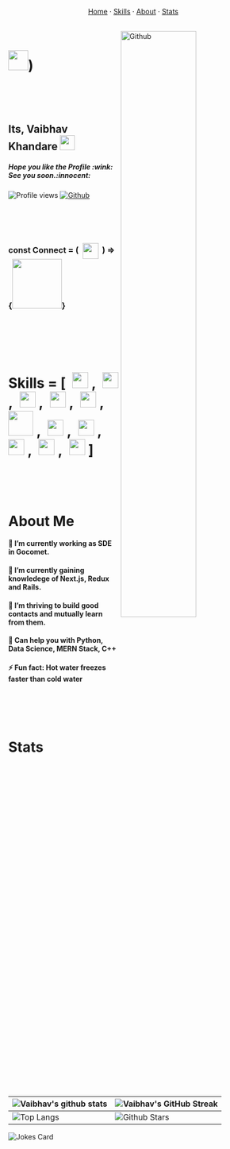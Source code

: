 <p align="center">
    <a href="#Home">Home</a>
    ·
    <a href="#Skills">Skills</a>
    ·
    <a href="#About">About</a>
 ·
    <a href="#Stats">Stats</a>
  </p>

<br id="Home"/>
<img width="55%" align="right" alt="Github" src="https://user-images.githubusercontent.com/56597655/167241072-155428db-d1f7-4424-96e0-2ac3396f1b4b.png" />

<h1 > <span style="font-size:100px"> <Hey Devs/ > </span><img src = "https://raw.githubusercontent.com/MartinHeinz/MartinHeinz/master/wave.gif" width = 40px>)</h1>

<br/>
<br/>
<br/>
 
 
 
 <h2> Its, Vaibhav Khandare <img src = "https://user-images.githubusercontent.com/56597655/167245731-9e66b0c6-48e0-469c-99d7-e9e00551b44f.png" width = 30px>

 </h2> 
 <h5>Hope you like the Profile :wink: See you soon.:innocent:
</h5>
 <p align= 'center'>
  
![Profile views](https://visitor-badge.glitch.me/badge?page_id=VaibhavKhandare&left_color=lightseagreen&right_color=teal)
[![Github](https://img.shields.io/github/followers/VaibhavKhandare?label=Followers&color=navy&labelColor=dodgerblue)](https://github.com/VaibhavKhandare)
</p>
<br/>
<br/>
<br/>

<h3> const Connect = (&nbsp; <a href = 'https://www.linkedin.com/in/vaibhav-khandare-117513196'> <img width = '32px' align= 'center' src="https://raw.githubusercontent.com/rahulbanerjee26/githubAboutMeGenerator/main/icons/linked-in-alt.svg"/></a>
&nbsp;) => {<img src='https://raw.githubusercontent.com/ShahriarShafin/ShahriarShafin/main/Assets/handshake.gif' width="100px">}</h3>
 
<br/>
<br/>
<br/>
<br id="Skills"/>

  <h1 > <span>Skills </span> = [&nbsp;
<a> <img width ='32px' src ='https://raw.githubusercontent.com/rahulbanerjee26/githubAboutMeGenerator/main/icons/python.svg'> </a>,&nbsp;
<a > <img width ='32px' src ='https://raw.githubusercontent.com/rahulbanerjee26/githubAboutMeGenerator/main/icons/reactjs.svg'> </a>,&nbsp;
<a > <img width ='32px' src ='https://raw.githubusercontent.com/rahulbanerjee26/githubAboutMeGenerator/main/icons/javascript.svg'> </a>,&nbsp;
<a  > <img width ='32px' src ='https://raw.githubusercontent.com/rahulbanerjee26/githubAboutMeGenerator/main/icons/scikit.svg'> </a>,&nbsp;
<a  > <img width ='32px' src ='https://raw.githubusercontent.com/rahulbanerjee26/githubAboutMeGenerator/main/icons/c.svg'> </a>,&nbsp;
<a  > <img width ='50px' src ='https://cdn.freebiesupply.com/logos/thumbs/2x/nodejs-1-logo.png'> </a>,&nbsp;
<a  > <img width ='32px' src ='https://img.icons8.com/color/480/tensorflow.png'> </a>,&nbsp;
<a  > <img width ='32px' src ='https://upload.wikimedia.org/wikipedia/commons/8/87/Sql_data_base_with_logo.png'> </a>,&nbsp;
<a  > <img width ='32px' src ='https://raw.githubusercontent.com/rahulbanerjee26/githubAboutMeGenerator/main/icons/cpp.svg'> </a>,&nbsp;
<a  > <img width ='32px' src ='https://raw.githubusercontent.com/rahulbanerjee26/githubAboutMeGenerator/main/icons/css.svg'> </a>,&nbsp;
<a  > <img width ='32px' src ='https://raw.githubusercontent.com/rahulbanerjee26/githubAboutMeGenerator/main/icons/html.svg'> </a>
]
</h1>
 <br/>
 <br/>
<br id="About"/>

<h1 > About Me <h4>
🔭 I’m currently working as SDE in Gocomet. </h4><h4>
🌱 I’m currently gaining knowledege of Next.js, Redux and Rails. </h4><h4>
👯 I’m thriving to build good contacts and mutually learn from them. </h4><h4>
💬 Can help you with Python, Data Science, MERN Stack, C++ </h4><h4>
⚡ Fun fact: Hot water freezes faster than cold water
 </h4> <h1>

<br id="Stats"/>

 <h1 > Stats </h1>

<!-- [![Vaibhav's GitHub Activity Graph](https://activity-graph.herokuapp.com/graph?username=VaibhavKhandare&theme=dracula)](https://github.com/VaibhavKhandare) -->

| ![Vaibhav's github stats](https://github-readme-stats.vercel.app/api?username=VaibhavKhandare&show_icons=true&theme=vue) | ![Vaibhav's GitHub Streak](https://github-readme-streak-stats.herokuapp.com/?user=VaibhavKhandare&theme=buefy) |
| --- | --- |
| ![Top Langs](https://github-readme-stats.vercel.app/api/top-langs/?username=VaibhavKhandare&theme=vue) | ![Github Stars](https://github-readme-stats.vercel.app/api?username=VaibhavKhandare&show_icons=true&locale=en&count_private=true&hide_rank=true&custom_title=My%20GitHub%20Stats&disable_animations=true&theme=buefy) |

![Jokes Card](https://readme-jokes.vercel.app/api?theme=graywhite)


<br>
